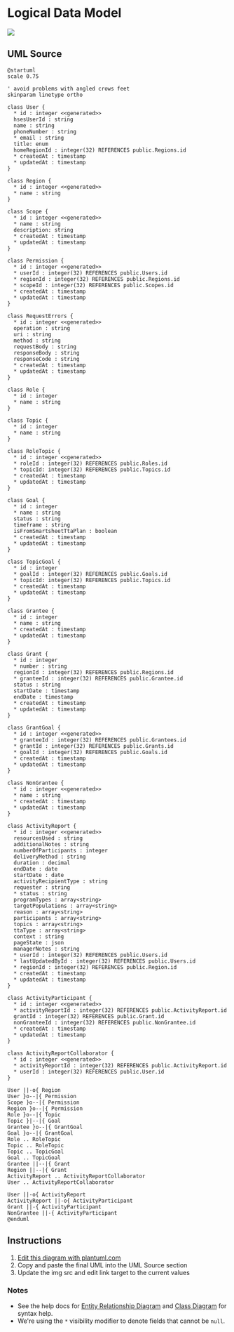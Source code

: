 Logical Data Model
==================

<img src="http://www.plantuml.com/plantuml/png/nLVRRkCs47tNL_2jRO04HOkYm29Ox6xgBV9GDqYo7p2M9Z9RaiCEHzaQIVwzeeaGeksaNAkNbyGwSpyy5AbtGO1biAO9BHXKtvxz-4FJVANWddIdFDFAe0tgivQr0jSRx5JBz3ceEqHfmk_QUM2mocY7il6eY6LDJTCQ245z2iZgeL7gH8tPtYZj1FiHEZ_lqI63OFVsxMXU1mpHzp8w1M7j-X5rO77wxDVaS3dO5V8KFb5eGPif95eClb7e1XkpayLhx3MvoqaJNt__tJVgUl5nSRrONYnkb1zMHhTdoJ6SwMwRkcMCNRwNCL2qnI1W_TOo-Ew0vUbvz9IdPlYJdK5pYfkMF1wJGQaEGylQYoQNqLdZN25R7KBrI4D0hc0xBdhccezSen1vgWZRylbFhEmVmuWjc8b33HlauuCcDrsXWVNqqQAigL0_fp8VgDkKSF3a0hw4Nr276PyvA9b3ydjDihVaTLiVaykak2fbCPcQnOvPyrfBJ7_P_LtCjelv0lcPmDHne5GGa25CaPZmZdVSTFZ8P6yii8GrejmAN1c8WbeH6GGtg-EqRA-rtO-s2j9ZYl-BT0OdMAdN-PLUhBDtF1txLklJG3Mi9yyKk2UeYB3y188xWwBhzj3vn4G9L6paOmOigQcDYr77Q7WU5qjogUjZ3l1vfT-tek-rRAxH4qjDUSP00xVRErXn1a7NwNXmWLcIOA6g9FHVxww0HRVQHwQBlT2XqVV8cr_sJhPkoCTXXwssO0ernk6oR0i8ycHZGOrERZSU3voPk_V3_JtXcNe66-CZ3iomEK_MI8W0zoXNv0UpxVIG3oC4SWSClc1arvnUYmSD0ccUFKjBJl1FAGQ07cyaiVDR83T25jm8ShbIHr_630Jvb8JsOVClt-IUmsPBVYB6kcq7nLwfQBZSNAdnBteTfH2NNmyLSSliF9keilqBCWPMn234_nLVNoh863As7t-gnyTJUb19CmbvejFJnuV9rqcJFfhsyHHro40c-s_l8aswZ3uzRg5u73I9_koM3xec_jb3KygpCnN_JrCUX5BHd2qZHU5nybpYUPG2AtcEILvUwaJTgou5uONRRgd2fzY1gVbeFspEiiQNVTwXwmPh_W80">

UML Source
----------

```
@startuml
scale 0.75

' avoid problems with angled crows feet
skinparam linetype ortho

class User {
  * id : integer <<generated>>
  hsesUserId : string
  name : string
  phoneNumber : string
  * email : string
  title: enum
  homeRegionId : integer(32) REFERENCES public.Regions.id
  * createdAt : timestamp
  * updatedAt : timestamp
}

class Region {
  * id : integer <<generated>>
  * name : string
}

class Scope {
  * id : integer <<generated>>
  * name : string
  description: string
  * createdAt : timestamp
  * updatedAt : timestamp
}

class Permission {
  * id : integer <<generated>>
  * userId : integer(32) REFERENCES public.Users.id
  * regionId : integer(32) REFERENCES public.Regions.id
  * scopeId : integer(32) REFERENCES public.Scopes.id
  * createdAt : timestamp
  * updatedAt : timestamp
}

class RequestErrors {
  * id : integer <<generated>>
  operation : string
  uri : string
  method : string
  requestBody : string
  responseBody : string
  responseCode : string
  * createdAt : timestamp
  * updatedAt : timestamp
}

class Role {
  * id : integer
  * name : string
}

class Topic {
  * id : integer
  * name : string
}

class RoleTopic {
  * id : integer <<generated>>
  * roleId : integer(32) REFERENCES public.Roles.id
  * topicId: integer(32) REFERENCES public.Topics.id
  * createdAt : timestamp
  * updatedAt : timestamp
}

class Goal {
  * id : integer
  * name : string
  status : string
  timeframe : string
  isFromSmartsheetTtaPlan : boolean
  * createdAt : timestamp
  * updatedAt : timestamp
}

class TopicGoal {
  * id : integer
  * goalId : integer(32) REFERENCES public.Goals.id
  * topicId: integer(32) REFERENCES public.Topics.id
  * createdAt : timestamp
  * updatedAt : timestamp
}

class Grantee {
  * id : integer
  * name : string
  * createdAt : timestamp
  * updatedAt : timestamp
}

class Grant {
  * id : integer
  * number : string
  regionId : integer(32) REFERENCES public.Regions.id
  * granteeId : integer(32) REFERENCES public.Grantee.id
  status : string
  startDate : timestamp
  endDate : timestamp
  * createdAt : timestamp
  * updatedAt : timestamp
}

class GrantGoal {
  * id : integer <<generated>>
  * granteeId : integer(32) REFERENCES public.Grantees.id
  * grantId : integer(32) REFERENCES public.Grants.id
  * goalId : integer(32) REFERENCES public.Goals.id
  * createdAt : timestamp
  * updatedAt : timestamp
}

class NonGrantee {
  * id : integer <<generated>>
  * name : string
  * createdAt : timestamp
  * updatedAt : timestamp
}

class ActivityReport {
  * id : integer <<generated>>
  resourcesUsed : string
  additionalNotes : string
  numberOfParticipants : integer
  deliveryMethod : string
  duration : decimal
  endDate : date
  startDate : date
  activityRecipientType : string
  requester : string
  * status : string
  programTypes : array<string>
  targetPopulations : array<string>
  reason : array<string>
  participants : array<string>
  topics : array<string>
  ttaType : array<string>
  context : string
  pageState : json
  managerNotes : string
  * userId : integer(32) REFERENCES public.Users.id
  * lastUpdatedById : integer(32) REFERENCES public.Users.id
  * regionId : integer(32) REFERENCES public.Region.id
  * createdAt : timestamp
  * updatedAt : timestamp
}

class ActivityParticipant {
  * id : integer <<generated>>
  * activityReportId : integer(32) REFERENCES public.ActivityReport.id
  grantId : integer(32) REFERENCES public.Grant.id
  nonGranteeId : integer(32) REFERENCES public.NonGrantee.id
  * createdAt : timestamp
  * updatedAt : timestamp
}

class ActivityReportCollaborator {
  * id : integer <<generated>>
  * activityReportId : integer(32) REFERENCES public.ActivityReport.id
  * userId : integer(32) REFERENCES public.User.id
}

User ||-o{ Region
User }o--|{ Permission
Scope }o--|{ Permission
Region }o--|{ Permission
Role }o--|{ Topic
Topic }|--|{ Goal
Grantee }o--|{ GrantGoal
Goal }o--|{ GrantGoal
Role .. RoleTopic
Topic .. RoleTopic
Topic .. TopicGoal
Goal .. TopicGoal
Grantee ||--|{ Grant
Region ||--|{ Grant
ActivityReport .. ActivityReportCollaborator
User .. ActivityReportCollaborator

User ||-o{ ActivityReport
ActivityReport ||-o{ ActivityParticipant
Grant ||-{ ActivityParticipant
NonGrantee ||-{ ActivityParticipant
@enduml
```

Instructions
------------

1. [Edit this diagram with plantuml.com](http://www.plantuml.com/plantuml/png/nLVRRkCs47tNL_2jRO04HOkYm29Ox6xgBV9GDqYo7p2M9Z9RaiCEHzaQIVwzeeaGeksaNAkNbyGwSpyy5AbtGO1biAO9BHXKtvxz-4FJVANWddIdFDFAe0tgivQr0jSRx5JBz3ceEqHfmk_QUM2mocY7il6eY6LDJTCQ245z2iZgeL7gH8tPtYZj1FiHEZ_lqI63OFVsxMXU1mpHzp8w1M7j-X5rO77wxDVaS3dO5V8KFb5eGPif95eClb7e1XkpayLhx3MvoqaJNt__tJVgUl5nSRrONYnkb1zMHhTdoJ6SwMwRkcMCNRwNCL2qnI1W_TOo-Ew0vUbvz9IdPlYJdK5pYfkMF1wJGQaEGylQYoQNqLdZN25R7KBrI4D0hc0xBdhccezSen1vgWZRylbFhEmVmuWjc8b33HlauuCcDrsXWVNqqQAigL0_fp8VgDkKSF3a0hw4Nr276PyvA9b3ydjDihVaTLiVaykak2fbCPcQnOvPyrfBJ7_P_LtCjelv0lcPmDHne5GGa25CaPZmZdVSTFZ8P6yii8GrejmAN1c8WbeH6GGtg-EqRA-rtO-s2j9ZYl-BT0OdMAdN-PLUhBDtF1txLklJG3Mi9yyKk2UeYB3y188xWwBhzj3vn4G9L6paOmOigQcDYr77Q7WU5qjogUjZ3l1vfT-tek-rRAxH4qjDUSP00xVRErXn1a7NwNXmWLcIOA6g9FHVxww0HRVQHwQBlT2XqVV8cr_sJhPkoCTXXwssO0ernk6oR0i8ycHZGOrERZSU3voPk_V3_JtXcNe66-CZ3iomEK_MI8W0zoXNv0UpxVIG3oC4SWSClc1arvnUYmSD0ccUFKjBJl1FAGQ07cyaiVDR83T25jm8ShbIHr_630Jvb8JsOVClt-IUmsPBVYB6kcq7nLwfQBZSNAdnBteTfH2NNmyLSSliF9keilqBCWPMn234_nLVNoh863As7t-gnyTJUb19CmbvejFJnuV9rqcJFfhsyHHro40c-s_l8aswZ3uzRg5u73I9_koM3xec_jb3KygpCnN_JrCUX5BHd2qZHU5nybpYUPG2AtcEILvUwaJTgou5uONRRgd2fzY1gVbeFspEiiQNVTwXwmPh_W80)
2. Copy and paste the final UML into the UML Source section
3. Update the img src and edit link target to the current values

### Notes

* See the help docs for [Entity Relationship Diagram](https://plantuml.com/ie-diagram) and [Class Diagram](https://plantuml.com/class-diagram) for syntax help.
* We're using the `*` visibility modifier to denote fields that cannot be `null`.

